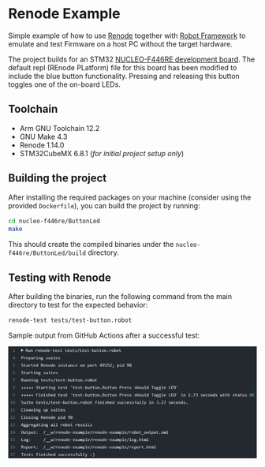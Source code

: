# Renode Example

Simple example of how to use [Renode](https://renode.io/) together with
[Robot Framework](https://robotframework.org/) to emulate and test Firmware
on a host PC without the target hardware.

The project builds for an STM32
[NUCLEO-F446RE development board](https://www.st.com/en/evaluation-tools/nucleo-f446re.html).
The default repl (REnode PLatform) file for this board has been modified to
include the blue button functionality. Pressing and releasing this button
toggles one of the on-board LEDs.

## Toolchain

- Arm GNU Toolchain 12.2
- GNU Make 4.3
- Renode 1.14.0
- STM32CubeMX 6.8.1 (*for initial project setup only*)

## Building the project

After installing the required packages on your machine (consider using the
provided `Dockerfile`), you can build the project by running:

```bash
cd nucleo-f446re/ButtonLed
make
```

This should create the compiled binaries under the
`nucleo-f446re/ButtonLed/build` directory.

## Testing with Renode

After building the binaries, run the following command from the main directory
to test for the expected behavior:

```bash
renode-test tests/test-button.robot
```

Sample output from GitHub Actions after a successful test:

![test_success](docs/test_success.png)

